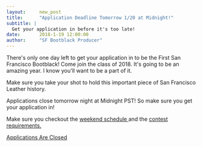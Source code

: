 ```yaml
---
layout:     new_post
title:      "Application Deadline Tomorrow 1/20 at Midnight!"
subtitle: |
  Get your application in before it's too late!
date:       2018-1-19 12:00:00
author:     "SF Bootblack Producer"
---
```


There's only one day left to get your application in to be the First San Francisco Bootblack! Come join the class of 2018. It's going to be an amazing year. I know you'll want to be a part of it.

Make sure you take your shot to hold this important piece of San Francisco Leather history.

Applications close tomorrow night at Midnight PST! So make sure you get your application in!

<p>
 Make sure you checkout the <a href="/2018/schedule"> weekend schedule </a> and the <a href="/2018/contest"> contest requirements.</a>
</p>

<a href="/2018/app/" class="btn btn-lg btn-primary disabled">
  Applications Are Closed
</a>
